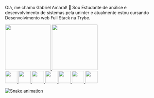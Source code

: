  Olá, me chamo Gabriel Amaral! 👋
Sou Estudante de análise e desenvolvimento de sistemas pela uninter e atualmente estou cursando Desenvolvimento web Full Stack na Trybe.

<div>
<a href="https://github.com/Gabriel-am1">
<img height="150em" src="https://github-readme-stats.vercel.app/api/top-langs/?username=Gabriel-am1&layout=compact&langs_count=7&theme=dracula"/>
<img height="150em" src="https://github-readme-stats.vercel.app/api?username=Gabriel-am1&show_icons=true&theme=dracula&include_all_commits=true&count_private=true"/>
</div>
<div float: "left">
<img src="https://cdn.jsdelivr.net/gh/devicons/devicon/icons/git/git-original.svg" width="40" height="40"/>
<img src="https://cdn.jsdelivr.net/gh/devicons/devicon/icons/css3/css3-original.svg" width="40" height="40"/>
<img src="https://cdn.jsdelivr.net/gh/devicons/devicon/icons/html5/html5-plain-wordmark.svg" width="40" height="40"/>
<img src="https://cdn.jsdelivr.net/gh/devicons/devicon/icons/javascript/javascript-plain.svg" width="40" height="40"/>
<img src="https://cdn.jsdelivr.net/gh/devicons/devicon/icons/react/react-original.svg" width="40" height="40"/>
<img src="https://cdn.jsdelivr.net/gh/devicons/devicon/icons/mysql/mysql-original-wordmark.svg" width="40" height="40"/>
 <img src="https://cdn.jsdelivr.net/gh/devicons/devicon/icons/docker/docker-original-wordmark.svg" width="40" height="40"/>
          
          
</div>         

![Snake animation](https://github.com/Gabriel-am1/Gabriel-am1/blob/output/github-contribution-grid-snake.svg)
